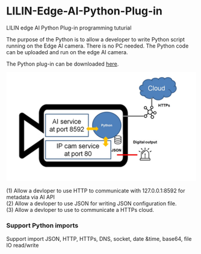 # LILIN-Edge-AI-Python-Plug-in
LILIN edge AI Python Plug-in programming tuturial

The purpose of the Python is to allow a developer to write Python script running on the Edge AI camera.  There is no PC needed.  The Python code can be uploaded and run on the edge AI camera.<BR>

The Python plug-in can be downloaded [here](https://www.dropbox.com/scl/fo/tkb9qgg2bktrp4g9ccxjo/h?rlkey=z8dehdsqoe9pahfj0mctdmalj&dl=0).

![image](https://github.com/LILINOpenGitHub/LILIN-Edge-AI-Python-Plug-in/blob/main/images/diagram.jpg)

(1)	Allow a devloper to use HTTP to communicate with 127.0.0.1:8592 for metadata via AI API <BR>
(2)	Allow a devloper to use JSON for writing JSON configuration file. <BR>
(3)	Allow a devloper to use to communicate a HTTPs cloud. <BR>

### Support Python imports
Support import JSON, HTTP, HTTPs, DNS, socket, date &time, base64, file IO read/write



